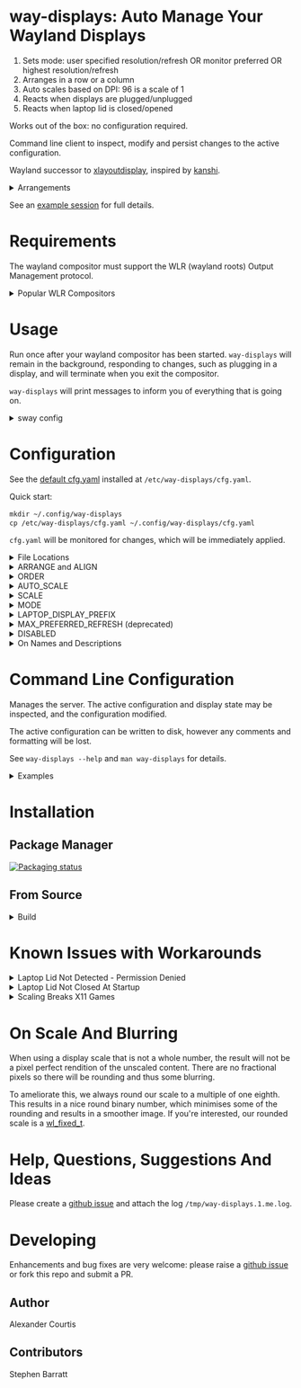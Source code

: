 # way-displays: Auto Manage Your Wayland Displays

1. Sets mode: user specified resolution/refresh OR monitor preferred OR highest resolution/refresh
1. Arranges in a row or a column
1. Auto scales based on DPI: 96 is a scale of 1
1. Reacts when displays are plugged/unplugged
1. Reacts when laptop lid is closed/opened

Works out of the box: no configuration required.

Command line client to inspect, modify and persist changes to the active configuration.

Wayland successor to [xlayoutdisplay](https://github.com/alex-courtis/xlayoutdisplay), inspired by [kanshi](https://sr.ht/~emersion/kanshi/).

<details><summary>Arrangements</summary><br>

![layouts](doc/layouts.png)

</details>

See an [example session](doc/example-session.md) for full details.

# Requirements

The wayland compositor must support the WLR (wayland roots) Output Management protocol.

<details><summary>Popular WLR Compositors</summary><br>

* [sway](https://swaywm.org/)
* [hikari](https://hikari.acmelabs.space)
* [Way Cooler](http://way-cooler.org/)
* [Wayfire](https://github.com/WayfireWM/wayfire)
</details>

# Usage

Run once after your wayland compositor has been started. `way-displays` will remain in the background, responding to changes, such as plugging in a display, and will terminate when you exit the compositor.

`way-displays` will print messages to inform you of everything that is going on.

<details><summary>sway config</summary><br>

[sway](https://swaywm.org/) will start way-displays once on startup via the `exec` command. See `man 5 sway`.

Remove any `output` commands from your sway config file and add the following:
```
exec way-displays > /tmp/way-displays.${XDG_VTNR}.${USER}.log 2>&1
```

Look at `/tmp/way-displays.1.me.log` to see what has been going on.

</details>

# Configuration

See the [default cfg.yaml](cfg.yaml) installed at `/etc/way-displays/cfg.yaml`.

Quick start:
```
mkdir ~/.config/way-displays
cp /etc/way-displays/cfg.yaml ~/.config/way-displays/cfg.yaml
```

`cfg.yaml` will be monitored for changes, which will be immediately applied.

<details><summary>File Locations</summary><br>

The following are used, in order:
* `$XDG_CONFIG_HOME/way-displays/cfg.yaml`
* `$HOME/.config/way-displays/cfg.yaml`
* `/usr/local/etc/way-displays/cfg.yaml`
* `/etc/way-displays/cfg.yaml`

</details>

<details><summary>ARRANGE and ALIGN</summary><br>

The default is to arrange in a row, aligned at the top of the displays. This is very configurable:

![layouts](doc/layouts.png)

`ARRANGE` may be a `ROW` (left to right) or a `COLUMN` (top to bottom).

`ALIGN` for a `ROW` may be `TOP`, `MIDDLE`, `BOTTOM`.

`ALIGN` for a `COLUMN` may be `LEFT`, `MIDDLE`, `RIGHT`.

Layout to suit you e.g. top to bottom, aligned in the centre:
```yaml
# Arrange displays in a ROW (default, left to right) or a COLUMN (top to bottom)
ARRANGE: COLUMN

# Align ROWs at the TOP (default), MIDDLE or BOTTOM
# Align COLUMNs at the LEFT (default), MIDDLE or RIGHT
ALIGN: MIDDLE
```

</details>

<details><summary>ORDER</summary><br>

The default `ROW` (left to right) or `COLUMN` (top to bottom) `ORDER` is simply the order in which the displays are discovered.

Define your own e.g.:
```yaml
ORDER:
    - 'DP-2'
    - 'Monitor Maker ABC123'
```

</details>

<details><summary>AUTO_SCALE</summary><br>

The default is to scale each display by DPI.

This may be disabled and scale 1 will be used, unless a `SCALE` has been specified.

```yaml
AUTO_SCALE: false
```

</details>

<details><summary>SCALE</summary><br>

Auto scale may be overridden with custom scales for each display e.g.
```yaml
SCALE:
    - NAME_DESC: 'Monitor Maker ABC123'
      SCALE: 1.75
```

</details>

<details><summary>MODE</summary><br>

Caveat: selecting some modes may result in an unusable (blank screen, powered off) monitor. Select a different mode if this happens.

Resolution with highest refresh:
```yaml
MODE:
    - NAME_DESC: HDMI-A-1
      WIDTH: 1920
      HEIGHT: 1080
```

Resolution and refresh:
```yaml
MODE:
    - NAME_DESC: HDMI-A-1
      WIDTH: 1920
      HEIGHT: 1080
      HZ: 60
```

Maximum resolution and refresh:
```yaml
MODE:
    - NAME_DESC: HDMI-A-1
      MAX: TRUE
```

</details>

<details><summary>LAPTOP_DISPLAY_PREFIX</summary><br>

Laptop displays usually start with `eDP` e.g. `eDP-1`. This may be overridden if your laptop is different e.g.:
```yaml
LAPTOP_DISPLAY_PREFIX: 'eDPP'
```

</details>

<details><summary>MAX_PREFERRED_REFRESH (deprecated)</summary><br>

Use `MODE`, specifying the preferred resolution.

</details>

<details><summary>DISABLED</summary><br>

Disable the specified displays.

```yaml
DISABLED:
  - 'Monitor Maker ABC123'
  - 'HDMI-1'
```

</details>

<details><summary>On Names and Descriptions</summary><br>
You can configure displays by name or description. You can find these by looking at the logs e.g.

```
DP-3 Arrived:
    name:     'DP-3'
    desc:     'Unknown Monitor Maker ABC123 (DP-3 via HDMI)'
```

It is recommended to use the description rather than the name, as the name may change over time and will most likely be different on different PCs.

The description does contain information about how it is connected, so strip that out. In the above example, you would use the description `Monitor Maker ABC123`.

The name should be at least 3 characters long, to avoid any unwanted extra matches.

</details>

# Command Line Configuration

Manages the server. The active configuration and display state may be inspected, and the configuration modified.

The active configuration can be written to disk, however any comments and formatting will be lost.

See `way-displays --help` and `man way-displays` for details.

<details><summary>Examples</summary><br>

Show current configuration and display state: `way-displays -g`

Arrange left to right, aligned at the bottom: `way-displays -s ARRANGE_ALIGN row bottom`

Set the order for arrangement: `way-displays -s ORDER HDMI-1 "monitor maker ABC model XYZ" eDP-1`

Set a scale: `way-displays -s SCALE "eDP-1" 3`

Use 3840x2160@24Hz: `way-displays -s MODE HDMI-A-1 3840 2160 24`

Persist your changes to your cfg.yaml: `way-displays -w`

</details>

# Installation

## Package Manager

[![Packaging status](https://repology.org/badge/vertical-allrepos/way-displays.svg)](https://repology.org/project/way-displays/versions)

## From Source

<details><summary>Build</summary>

### Dependencies
* GNU make
* gcc
* wayland
* wayland-protocols
* wlroots
* libinput
* yaml-cpp

Most will be available if you are running a wlroots based compositor like sway.

yaml-cpp will need to be installed via your distribution's package manager.

Set `CC=mycompiler` and `CXX=mycompiler++` if you don't like gcc.

### Build

```
git clone git@github.com:alex-courtis/way-displays.git
cd way-displays
make
```

### Install / Uninstall

```
sudo make install
sudo make uninstall
```
</details>

# Known Issues with Workarounds

<details><summary>Laptop Lid Not Detected - Permission Denied</summary><br>

```
W [10:09:44.542] WARNING: open '/dev/input/event0' failed 13: 'Permission denied'
```

User must be in the `input` group to monitor libinput events.
</details>

<details><summary>Laptop Lid Not Closed At Startup</summary><br>

libinput only reports lid state at startup for _some_ lids. We can direct libinput to always report for our lid. See [Installing temporary local device quirks](https://wayland.freedesktop.org/libinput/doc/latest/device-quirks.html#device-quirks-local) for reference.

### 0 - Test Whether libinput Reports Your Lid
Note your lid's event device at way-displays startup e.g.
```
I [11:34:05] Monitoring lid device: /dev/input/event1
```

Run `libinput quirks list /dev/input/eventX`. If you don't see `AttrLidSwitchReliability=reliable`, libinput won't report the startup state.

### 1 - Determine Lid Switch's DMI
```
libinput record /dev/input/eventX | grep ^dmi
^C
```
Example dmi for ct31 switch:
```
Recording to 'stdout'.
dmi: "dmi:bvnLENOVO:bvrN2WET25W(1.15):bd12/07/2020:br1.15:efr1.9:svnLENOVO:pn20UBCTO1WW:pvrThinkPadX1YogaGen5:rvnLENOVO:rn20UBCTO1WW:rvrSDK0J40709WIN:cvnLENOVO:ct31:cvrNone:skuLENOVO_MT_20UB_BU_Think_FM_ThinkPadX1YogaGen5:"
```

### 2 - Create `/etc/libinput/local-overrides.quirks`:
```
[Lid Switch Ct31]
MatchName=*Lid Switch*
MatchDMIModalias=dmi:*:ct31:*
AttrLidSwitchReliability=reliable
```

You can put the entire dmi string in `MatchDMIModalias` or just the ctXX bit.

### 3 - Test libinput And way-displays
`libinput quirks list /dev/input/eventX`. You should see `AttrLidSwitchReliability=reliable`.

Close the lid and start way-displays. You should see:
```
I [11:34:05] Monitoring lid device: /dev/input/event1
I [11:34:05]
I [11:34:05] Lid closed
```

</details>

<details><summary>Scaling Breaks X11 Games</summary><br>

When a display is scaled (X11) linux games will render at the display's scaled resolution, rather than the monitor's native resolution. There is [work underway](https://gitlab.freedesktop.org/wlroots/wlroots/-/issues/2125) to fix this.

In the meantime, auto scale may be temporarily disabled via `way-displays -s AUTO_SCALE off`.

Any explicily specified `SCALE` values will override `AUTO_SCALE: false`, so you would need to temporarily remove those via `way-displays -d SCALE "my monitor"`
</details>

# On Scale And Blurring

When using a display scale that is not a whole number, the result will not be a pixel perfect rendition of the unscaled content. There are no fractional pixels so there will be rounding and thus some blurring.

To ameliorate this, we always round our scale to a multiple of one eighth. This results in a nice round binary number, which minimises some of the rounding and results in a smoother image. If you're interested, our rounded scale is a [wl_fixed_t](https://wayland.freedesktop.org/docs/html/apb.html).

# Help, Questions, Suggestions And Ideas

Please create a [github issue](https://github.com/alex-courtis/way-displays/issues) and attach the log `/tmp/way-displays.1.me.log`.

# Developing

Enhancements and bug fixes are very welcome: please raise a [github issue](https://github.com/alex-courtis/way-displays/issues) or fork this repo and submit a PR.

## Author

Alexander Courtis

## Contributors

Stephen Barratt
